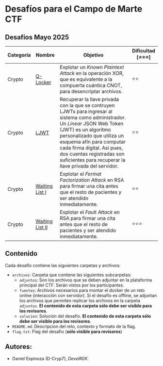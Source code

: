 # Desafíos para el Campo de Marte CTF

## Desafíos Mayo 2025

| Categoría | Nombre                           | Objetivo | Dificultad [⭐⭐⭐] |
| ---       | ---                              | ---      |   ---            |
| Crypto    | [Q-Locker](Mayo/Crypto/Q-Locker) | Explotar un _Known Plaintext Attack_ en la operación XOR, que es equivalente a la compuerta cuántica CNOT, para desencriptar archivos.       | ⭐⭐ |
| Crypto    | [LJWT](Mayo/Crypto/LJWT)         | Recuperar la llave privada con la que se contruyen LJWTs para ingresar al sistema como administrador. Un _Linear_ JSON Web Token (JWT) es un algoritmo personalizado que utiliza un esquema afín para computar cada firma digital. Así pues, dos cuentas registradas son suficientes para recuperar la llave privada del servidor. | ⭐⭐ |
| Crypto    | [Waiting List I](Mayo/Crypto/Waiting%20List%20I) | Explotar el _Fermat Factorization Attack_ en RSA para firmar una cita antes que el resto de pacientes y ser atendido inmediatamente. | ⭐⭐ |
| Crypto    | [Waiting List II](Mayo/Crypto/Waiting%20List%20II) | Explotar el _Fault Attack_ en RSA para firmar una cita antes que el resto de pacientes y ser atendido inmediatamente. | ⭐⭐⭐ |


## Contenido

Cada desafío contiene las siguientes carpetas y archivos:
* `archivos`: Carpeta que contiene las siguientes subcarpetas:
    * `adjuntos`: Son los archivos que se deben adjuntar en la plataforma principal del CTF. Serán vistos por los participantes.
    * `fuentes`: Archivos necesarios para montar el docker de un reto online (interacción con servidor). Si el desafío es offline, se adjuntan los archivos que permiten replicar los archivos en la carpeta `adjuntos`. **El contenido de esta carpeta sólo debe ser visible para los revisores**.
    * `solucion`: Solución del desafío. **El contenido de esta carpeta sólo debe ser visible para los revisores**.
* `README.md`: Descripcion del reto, contexto y formato de la flag.
* `flag.txt`: Flag del desafio (**sólo visible para revisores**)

## Autores:

* Daniel Espinoza (D-Cryp7), _DevelR0X_.